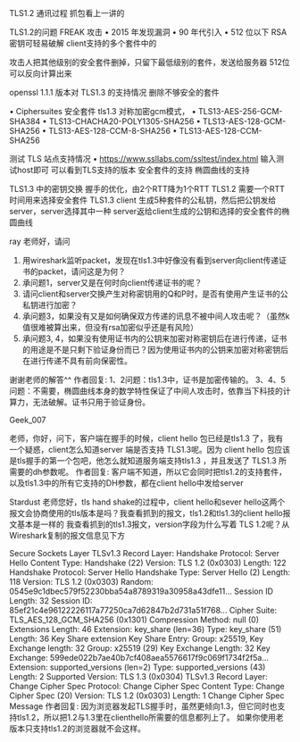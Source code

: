 TLS1.2 通讯过程
抓包看上一讲的


TLS1.2的问题
FREAK 攻击
 • 2015 年发现漏洞
 • 90 年代引入
   • 512 位以下 RSA 密钥可轻易破解      client支持的多个套件中的
 
  攻击人把其他级别的安全套件删掉，只留下最低级别的套件，发送给服务器
    512位可以反向计算出来



openssl 1.1.1 版本对 TLS1.3 的支持情况     删除不够安全的套件

• Ciphersuites 安全套件    tls1.3     对称加密gcm模式，
  • TLS13-AES-256-GCM-SHA384
  • TLS13-CHACHA20-POLY1305-SHA256
  • TLS13-AES-128-GCM-SHA256
  • TLS13-AES-128-CCM-8-SHA256
  • TLS13-AES-128-CCM-SHA256



测试 TLS 站点支持情况
 • https://www.ssllabs.com/ssltest/index.html
 输入测试host即可
  可以看到TLS支持的版本
   安全套件的支持
   椭圆曲线的支持



TLS1.3 中的密钥交换  握手的优化，由2个RTT降为1个RTT
 TLS1.2 需要一个RTT时间用来选择安全套件
 TLS1.3 client 生成5种套件的公私钥，然后把公钥发给server，server选择其中一种
    server返给client生成的公钥和选择的安全套件的椭圆曲线





ray
老师好，请问
1. 用wireshark监听packet，发现在tls1.3中好像没有看到server向client传递证书的packet，请问这是为何？
2. 承问题1，server又是在何时向client传递证书的呢？
3. 请问client和server交换产生对称密钥用的Q和P时，是否有使用产生证书的公私钥进行加密？
4. 承问题3，如果没有又是如何确保双方传递的讯息不被中间人攻击呢？（虽然k值很难被算出来，但没有rsa加密似乎还是有风险）
5. 承问题3, 4，如果没有使用证书内的公钥来加密对称密钥后在进行传递，证书的用途是不是只剩下验证身份而已？因为使用证书内的公钥来加密对称密钥后在进行传递不具有前向保密性。

谢谢老师的解答^^
作者回复: 1、2问题：tls1.3中，证书是加密传输的。
3、4、5问题：不需要，椭圆曲线本身的数学特性保证了中间人攻击时，依靠当下科技的计算力，无法破解。证书只用于验证身份。


Geek_007

老师，你好，问下，客户端在握手的时候，client hello 包已经是tls1.3 了，我有一个疑惑，client怎么知道server 端是否支持 TLS1.3呢。因为 client hello 包应该是tls握手的第一个包吧，他怎么就知道服务端支持tls1.3 ，并且发送了 TLS1.3 所需要的dh参数呢。
作者回复: 客户端不知道，所以它会同时把tls1.2的支持套件，以及tls1.3中的所有它支持的DH参数，都在client hello中发给server


Stardust
老师您好，tls hand shake的过程中，client hello和sever hello这两个报文会协商使用的tls版本是吗？我查看抓到的报文，tls1.2和tls1.3的client hello报文基本是一样的
我查看抓到的tls1.3报文，version字段为什么写着 TLS 1.2呢？从Wireshark复制的报文信息见下方

Secure Sockets Layer
TLSv1.3 Record Layer: Handshake Protocol: Server Hello
Content Type: Handshake (22)
Version: TLS 1.2 (0x0303)
Length: 122
Handshake Protocol: Server Hello
Handshake Type: Server Hello (2)
Length: 118
Version: TLS 1.2 (0x0303)
Random: 0545e9c1dbec579f52230bba54a8789319a30958a43dfe11...
Session ID Length: 32
Session ID: 85ef21c4e96122226117a77250ca7d62847b2d731a51f768...
Cipher Suite: TLS_AES_128_GCM_SHA256 (0x1301)
Compression Method: null (0)
Extensions Length: 46
Extension: key_share (len=36)
Type: key_share (51)
Length: 36
Key Share extension
Key Share Entry: Group: x25519, Key Exchange length: 32
Group: x25519 (29)
Key Exchange Length: 32
Key Exchange: 599ede022b7ae40b7cf408aea5576617f9c069f1734f2f5a...
Extension: supported_versions (len=2)
Type: supported_versions (43)
Length: 2
Supported Version: TLS 1.3 (0x0304)
TLSv1.3 Record Layer: Change Cipher Spec Protocol: Change Cipher Spec
Content Type: Change Cipher Spec (20)
Version: TLS 1.2 (0x0303)
Length: 1
Change Cipher Spec Message
作者回复: 因为浏览器发起TLS握手时，虽然更倾向1.3，但它同时也支持tls1.2，所以把1.2与1.3里在clienthello所需要的信息都列上了。
如果你使用老版本只支持tls1.2的浏览器就不会这样。


 
 
